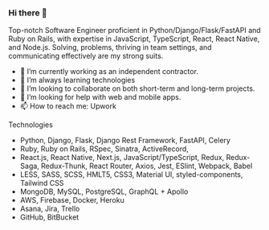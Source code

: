 ### Hi there 👋

Top-notch Software Engineer proficient in Python/Django/Flask/FastAPI and Ruby on Rails, with expertise in JavaScript, TypeScript, React, React Native, and Node.js. Solving, problems, thriving in team settings, and communicating effectively are my strong suits.

- 🔭 I’m currently working as an independent contractor.
- 🌱 I’m always learning technologies
- 👯 I’m looking to collaborate on both short-term and long-term projects.
- 🤔 I’m looking for help with web and mobile apps.
- 📫 How to reach me: Upwork

Technologies
- Python, Django, Flask, Django Rest Framework, FastAPI, Celery
- Ruby, Ruby on Rails, RSpec, Sinatra, ActiveRecord,
- React.js, React Native, Next.js, JavaScript/TypeScript, Redux, Redux-Saga, Redux-Thunk, React Router, Axios, Jest, ESlint, Webpack, Babel
- LESS, SASS, SCSS, HMLT5, CSS3, Material UI, styled-components, Tailwind CSS
- MongoDB, MySQL, PostgreSQL, GraphQL + Apollo
- AWS, Firebase, Docker, Heroku
- Asana, Jira, Trello
- GitHub, BitBucket

<!--
**johndandridge/johndandridge** is a ✨ _special_ ✨ repository because its `README.md` (this file) appears on your GitHub profile.

Here are some ideas to get you started:

- 🔭 I’m currently working on ...
- 🌱 I’m currently learning ...
- 👯 I’m looking to collaborate on ...
- 🤔 I’m looking for help with ...
- 💬 Ask me about ...
- 📫 How to reach me: ...
- 😄 Pronouns: ...
- ⚡ Fun fact: ...
-->
